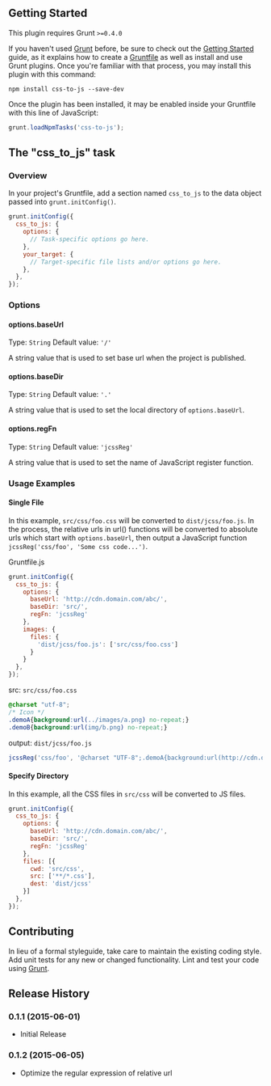 ## Getting Started
This plugin requires Grunt `>=0.4.0`

If you haven't used [Grunt](http://gruntjs.com/) before, be sure to check out the [Getting Started](http://gruntjs.com/getting-started) guide, as it explains how to create a [Gruntfile](http://gruntjs.com/sample-gruntfile) as well as install and use Grunt plugins. Once you're familiar with that process, you may install this plugin with this command:

```shell
npm install css-to-js --save-dev
```

Once the plugin has been installed, it may be enabled inside your Gruntfile with this line of JavaScript:

```js
grunt.loadNpmTasks('css-to-js');
```


## The "css_to_js" task

### Overview
In your project's Gruntfile, add a section named `css_to_js` to the data object passed into `grunt.initConfig()`.

```js
grunt.initConfig({
  css_to_js: {
    options: {
      // Task-specific options go here.
    },
    your_target: {
      // Target-specific file lists and/or options go here.
    },
  },
});
```


### Options

#### options.baseUrl
Type: `String`
Default value: `'/'`

A string value that is used to set base url when the project is published.

#### options.baseDir
Type: `String`
Default value: `'.'`

A string value that is used to set the local directory of `options.baseUrl`.

#### options.regFn
Type: `String`
Default value: `'jcssReg'`

A string value that is used to set the name of JavaScript register function.

### Usage Examples

#### Single File
In this example, `src/css/foo.css` will be converted to `dist/jcss/foo.js`. In the process, the relative urls in url() functions will be converted to absolute urls which start with `options.baseUrl`, then output a JavaScript function `jcssReg('css/foo', 'Some css code...')`.

Gruntfile.js
```js
grunt.initConfig({
  css_to_js: {
    options: {
      baseUrl: 'http://cdn.domain.com/abc/',
      baseDir: 'src/',
      regFn: 'jcssReg'
    },
    images: {
      files: {
        'dist/jcss/foo.js': ['src/css/foo.css']
      }
    }
  },
});
```

src: `src/css/foo.css`
```css
@charset "utf-8";
/* Icon */
.demoA{background:url(../images/a.png) no-repeat;}
.demoB{background:url(img/b.png) no-repeat;}
```

output: `dist/jcss/foo.js`
```js
jcssReg('css/foo', '@charset "UTF-8";.demoA{background:url(http://cdn.domain.com/abc/images/a.png?v=tb3H6AEo) no-repeat}.demoB{background:url(http://cdn.domain.com/abc/css/img/b.png?v=4rdNjIPK) no-repeat}');
```

#### Specify Directory
In this example, all the CSS files in `src/css` will be converted to JS files.

```js
grunt.initConfig({
  css_to_js: {
    options: {
      baseUrl: 'http://cdn.domain.com/abc/',
      baseDir: 'src/',
      regFn: 'jcssReg'
    },
    files: [{
      cwd: 'src/css',
      src: ['**/*.css'],
      dest: 'dist/jcss'
    }]
  },
});
```


## Contributing
In lieu of a formal styleguide, take care to maintain the existing coding style. Add unit tests for any new or changed functionality. Lint and test your code using [Grunt](http://gruntjs.com/).


## Release History

### 0.1.1 (2015-06-01)

* Initial Release

### 0.1.2 (2015-06-05)

* Optimize the regular expression of relative url
